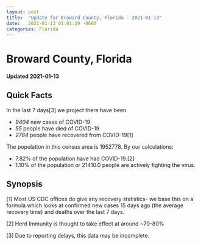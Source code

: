 ```yaml
---
layout: post
title:  "Update for Broward County, Florida - 2021-01-13"
date:   2021-01-13 01:01:29 -0600
categories: Florida
---
```


# Broward County, Florida
#### Updated 2021-01-13

## Quick Facts

In the last 7 days[3] we project there have been
- *9404* new cases of COVID-19
- *55* people have died of COVID-19
- *2784* people have recovered from COVID-19[1]

The population in this census area is 1952778. By our calculations:
- 7.82% of the population have had COVID-19.[2]
- 1.10% of the population or 21410.0 people are actively fighting the virus.

## Synopsis




[1] Most US CDC offices do give any recovery statistics- we base this on a formula which looks at confirmed new cases
15 days ago (the average recovery time) and deaths over the last 7 days.

[2] Herd Immunity is thought to take effect at around ~70-80%

[3] Due to reporting delays, this data may be incomplete.
 
    